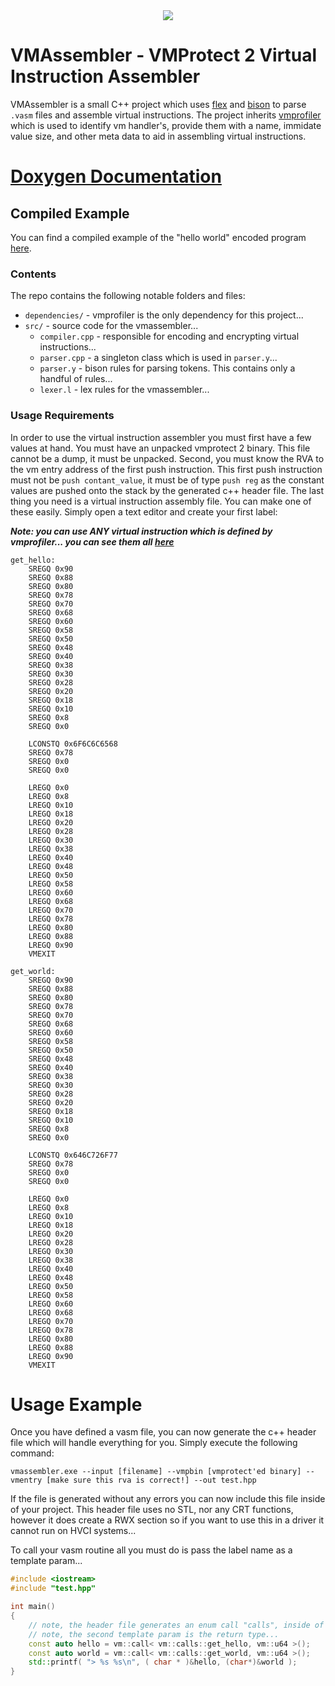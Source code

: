 <div align="center">
    <div>
        <img src="https://githacks.org/vmp2/vmassembler/-/raw/2044541ce3c4608186dc687b048c01191f0f4ea7/doxygen/icon.png"/>
    </div>
</div>

# VMAssembler - VMProtect 2 Virtual Instruction Assembler

VMAssembler is a small C++ project which uses [flex](https://en.wikipedia.org/wiki/Flex_(lexical_analyser_generator)) and [bison](https://www.gnu.org/software/bison/manual/) to parse `.vasm` files and assemble virtual instructions. The project inherits [vmprofiler](https://githacks.org/vmp2/vmprofiler) which is used to identify vm handler's, provide them with a name, immidate value size, and other meta data to aid in assembling virtual instructions.

# [Doxygen Documentation](https://docs.back.engineering/vmassembler/)

## Compiled Example

You can find a compiled example of the "hello world" encoded program [here](demo/demo.bin).

### Contents 

The repo contains the following notable folders and files:

* `dependencies/` - vmprofiler is the only dependency for this project...
* `src/` - source code for the vmassembler...
    * `compiler.cpp` - responsible for encoding and encrypting virtual instructions...
    * `parser.cpp` - a singleton class which is used in `parser.y`...
    * `parser.y` - bison rules for parsing tokens. This contains only a handful of rules...
    * `lexer.l` - lex rules for the vmassembler...

### Usage Requirements

In order to use the virtual instruction assembler you must first have a few values at hand. You must have an unpacked vmprotect 2 binary. This file cannot be a dump, it must be unpacked. Second, you must know the RVA to the vm entry address of the first push instruction. This first push instruction must not be `push contant_value`, it must be of type `push reg` as the constant values are pushed onto the stack by the generated c++ header file. The last thing you need is a virtual instruction assembly file. You can make one of these easily. Simply open a text editor and create your first label:


***Note: you can use ANY virtual instruction which is defined by vmprofiler... you can see them all [here](https://githacks.org/vmp2/vmprofiler/-/tree/a419fa4633f98e2f819b1119dc0884154e207482/src/vmprofiles)***

```
get_hello:
	SREGQ 0x90
	SREGQ 0x88
	SREGQ 0x80
	SREGQ 0x78
	SREGQ 0x70
	SREGQ 0x68
	SREGQ 0x60
	SREGQ 0x58
	SREGQ 0x50
	SREGQ 0x48
	SREGQ 0x40
	SREGQ 0x38
	SREGQ 0x30
	SREGQ 0x28
	SREGQ 0x20
	SREGQ 0x18
	SREGQ 0x10
	SREGQ 0x8
	SREGQ 0x0
	
	LCONSTQ 0x6F6C6C6568
	SREGQ 0x78
	SREGQ 0x0
	SREGQ 0x0

	LREGQ 0x0
	LREGQ 0x8
	LREGQ 0x10
	LREGQ 0x18
	LREGQ 0x20
	LREGQ 0x28
	LREGQ 0x30
	LREGQ 0x38
	LREGQ 0x40
	LREGQ 0x48
	LREGQ 0x50
	LREGQ 0x58
	LREGQ 0x60
	LREGQ 0x68
	LREGQ 0x70
	LREGQ 0x78
	LREGQ 0x80
	LREGQ 0x88
	LREGQ 0x90
	VMEXIT
	
get_world:
	SREGQ 0x90
	SREGQ 0x88
	SREGQ 0x80
	SREGQ 0x78
	SREGQ 0x70
	SREGQ 0x68
	SREGQ 0x60
	SREGQ 0x58
	SREGQ 0x50
	SREGQ 0x48
	SREGQ 0x40
	SREGQ 0x38
	SREGQ 0x30
	SREGQ 0x28
	SREGQ 0x20
	SREGQ 0x18
	SREGQ 0x10
	SREGQ 0x8
	SREGQ 0x0
	
	LCONSTQ 0x646C726F77
	SREGQ 0x78
	SREGQ 0x0
	SREGQ 0x0

	LREGQ 0x0
	LREGQ 0x8
	LREGQ 0x10
	LREGQ 0x18
	LREGQ 0x20
	LREGQ 0x28
	LREGQ 0x30
	LREGQ 0x38
	LREGQ 0x40
	LREGQ 0x48
	LREGQ 0x50
	LREGQ 0x58
	LREGQ 0x60
	LREGQ 0x68
	LREGQ 0x70
	LREGQ 0x78
	LREGQ 0x80
	LREGQ 0x88
	LREGQ 0x90
	VMEXIT
```

# Usage Example

Once you have defined a vasm file, you can now generate the c++ header file which will handle everything for you. Simply execute the following command:

```
vmassembler.exe --input [filename] --vmpbin [vmprotect'ed binary] --vmentry [make sure this rva is correct!] --out test.hpp
```

If the file is generated without any errors you can now include this file inside of your project. This header file uses no STL, nor any CRT functions, however it does create a RWX section so if you want to use this in a driver it cannot run on HVCI systems... 


To call your vasm routine all you must do is pass the label name as a template param...

```cpp
#include <iostream>
#include "test.hpp"

int main()
{
    // note, the header file generates an enum call "calls", inside of this enum will be an entry with the same name as your label!
    // note, the second template param is the return type...
    const auto hello = vm::call< vm::calls::get_hello, vm::u64 >();
    const auto world = vm::call< vm::calls::get_world, vm::u64 >();
    std::printf( "> %s %s\n", ( char * )&hello, (char*)&world );
}
```